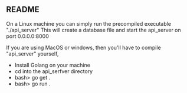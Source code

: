 ## README ##

On a Linux machine you can simply run the precompiled executable "./api_server"
This will create a database file and start the api_server on port 0.0.0.0:8000


If you are using MacOS or windows, then you'll have to compile "api_server" yourself,

 - Install Golang on your machine
 - cd into the api_serfver directory
 - bash> go get .
 - bash> go run .

